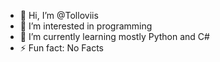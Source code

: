 - 👋 Hi, I’m @Tolloviis
- 👀 I’m interested in programming
- 🌱 I’m currently learning mostly Python and C#
- ⚡ Fun fact: No Facts

<!---
Tolloviis/Tolloviis is a ✨ special ✨ repository because its `README.md` (this file) appears on your GitHub profile.
You can click the Preview link to take a look at your changes.
--->
